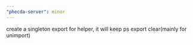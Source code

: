 ```yaml
---
"phecda-server": minor
---
```


create a singleton export for helper, it will keep ps export clear(mainly for unimport)
